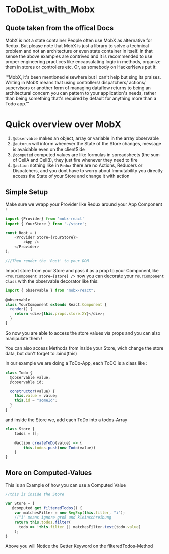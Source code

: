 # ToDoList_with_Mobx
## Quote taken from the offical Docs

MobX is not a state container
People often use MobX as alternative for Redux. But please note that MobX is just a library to solve a technical problem and not an architecture or even state container in itself. In that sense the above examples are contrived and it is recommended to use proper engineering practices like encapsulating logic in methods, organize them in stores or controllers etc. Or, as somebody on HackerNews put it:

'“MobX, it's been mentioned elsewhere but I can't help but sing its praises. Writing in MobX means that using controllers/ dispatchers/ actions/ supervisors or another form of managing dataflow returns to being an architectural concern you can pattern to your application's needs, rather than being something that's required by default for anything more than a Todo app.”'

# Quick overview over MobX

1. `@observable` makes an object, array or variable in the array observable
2. `@autorun` will inform whenever the State of the Store changes, message is avaidable even on the clientSide
3. `@computed` computed values are like formulas in spreadsheets (the sum of CellA and CellB), they just fire whenever they need to fire
4. `@action` nothing like in `Redux` there are no Actions, Reducers or Dispatchers, and you dont have to worry about Immutability
   you directly access the State of your Store and change it with action

## Simple Setup
Make sure we wrapp your Provider like Redux around your App Component !

````javascript 
import {Provider} from 'mobx-react'
import { YourStore } from './store';

const Root = (
    <Provider Store={YourStore}>
        <App />
    </Provider>
);

///Then render the 'Root' to your DOM
````
Import store from your Store and pass it as a prop to your Component,like `<YourComponent store={store} />`
now you can decorate your `YourComponent Class` with the observable decorator like this:

```javascript
import { observable } from "mobx-react";

@observable
class YourComponent extends React.Component {
  render() {
    return <div>{this.props.store.XY}</div>;
  }
}
```

So now you are able to access the store values via props and you can also manipulate them !

You can also access Methods from inside your Store, wich change the store data, but don't forget to .bind(this)

In our example we are doing a ToDo-App, each ToDO is a class like :

```javascript
class Todo {
  @observable value;
  @observable id;

  constructor(value) {
    this.value = value;
    this.id = "someId";
  }
}
```

and inside the Store we, add each ToDo into a todos-Array

```javascript
class Store {
    todos = [];

    @action createToDo(value) => {
        this.todos.push(new Todo(value))
    }
}
```

## More on Computed-Values

This is an Example of how you can use a Computed Value

```javascript
//this is inside the Store

var Store = {
   @computed get filteredTodos() {
    var matchesFilter = new RegExp(this.filter, "i");
    //"i" means ignore groß und kleinschreibung
    return this.todos.filter(
      todo => !this.filter || matchesFilter.test(todo.value)
    );
}

```

Above you will Notice the Getter Keyword on the filteredTodos-Method

```

```

